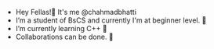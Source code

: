 - Hey Fellas!👋 It's me @chahmadbhatti
- I’m a student of BsCS and currently I'm at beginner level. 👀
- I’m currently learning C++ 🌱
- Collaborations can be done. 💞️

<!---
chahmadbhatti/chahmadbhatti is a ✨ special ✨ repository because its `README.md` (this file) appears on your GitHub profile.
You can click the Preview link to take a look at your changes.
--->
